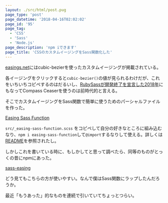 ```yaml
---
layout: ./src/html/post.pug
page_type: 'post'
page_datetime: '2018-04-16T02:02:02'
page_id: '95'
page_tag:
  - 'CSS'
  - 'Sass'
  - 'Node.js'
page_description: 'npm iできます'
page_title: 'CSSのカスタムイージングをSass関数化した'
---
```


[easings.net](easings.net)にはcubic-bezierを使ったカスタムイージングが掲載されている。

各イージングをクリックすると`cubic-bezier()`の値が見られるわけだが、これをいちいちコピペするのはだるいし、[RubySassが開発終了を宣言した2018年](http://sass.logdown.com/posts/7081811)にもなってCompass Ceaserを使うのは前時代的と言える。

そこでカスタムイージングをSass関数で簡単に使うためのパーシャルファイルを作った。

[Easing Sass Function](https://github.com/oti/easing-sass-function)

`src/_easing-sass-function.scss` をコピペして自分の好きなところに組み込むなり、`npm i easing-sass-function`して`@import`するなりして使える。詳しくは[README](https://github.com/oti/easing-sass-function#usage)を参照されたし。

しかしこれを書いている時に、もしかしてと思って調べたら、同等のものがとっくの昔にnpmにあった。

[sass-easing](https://www.npmjs.com/package/sass-easing)

どう見てもこちらの方が使いやすい。なんで僕はSass関数にラップしたんだろうか。

最近「もうあった」的なものを連続で引いていてちょっとつらい。
